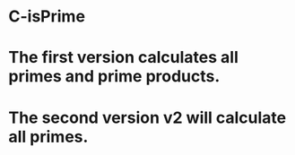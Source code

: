 # C-isPrime

# The first version calculates all primes and prime products. 

# The second version v2 will calculate all primes.